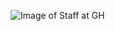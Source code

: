 ![Image of Staff at GH](https://lh3.googleusercontent.com/proxy/QnA4eI_TBs1aaN5lUo94We6uQgludBrHs7Fi_9sseENc_fzjzLChZz2CL2NAQX3gGLOtKDosUflU7twe-ec-C0G3x9ySDtHj19b-sPvWOn2TCg)
